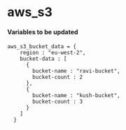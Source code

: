 # aws_s3

#### Variables to be updated
```
aws_s3_bucket_data = {
    region : "eu-west-2",
    bucket-data : [
      {
        bucket-name : "ravi-bucket",
        bucket-count : 2
      },
      {
        bucket-name : "kush-bucket",
        bucket-count : 3
      }
    ]
  }
```
